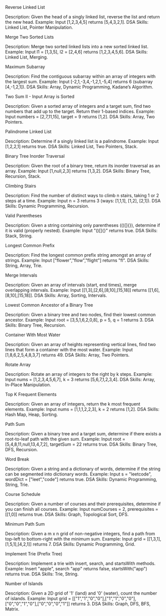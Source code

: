 Reverse Linked List

Description: Given the head of a singly linked list, reverse the list and return the new head. Example: Input [1,2,3,4,5] returns [5,4,3,2,1].
DSA Skills: Linked List, Pointer Manipulation.


Merge Two Sorted Lists

Description: Merge two sorted linked lists into a new sorted linked list. Example: Input l1 = [1,3,5], l2 = [2,4,6] returns [1,2,3,4,5,6].
DSA Skills: Linked List, Merging.


Maximum Subarray

Description: Find the contiguous subarray within an array of integers with the largest sum. Example: Input [-2,1,-3,4,-1,2,1,-5,4] returns 6 (subarray [4,-1,2,1]).
DSA Skills: Array, Dynamic Programming, Kadane’s Algorithm.


Two Sum II - Input Array is Sorted

Description: Given a sorted array of integers and a target sum, find two numbers that add up to the target. Return their 1-based indices. Example: Input numbers = [2,7,11,15], target = 9 returns [1,2].
DSA Skills: Array, Two Pointers.


Palindrome Linked List

Description: Determine if a singly linked list is a palindrome. Example: Input [1,2,2,1] returns true.
DSA Skills: Linked List, Two Pointers, Stack.


Binary Tree Inorder Traversal

Description: Given the root of a binary tree, return its inorder traversal as an array. Example: Input [1,null,2,3] returns [1,3,2].
DSA Skills: Binary Tree, Recursion, Stack.


Climbing Stairs

Description: Find the number of distinct ways to climb n stairs, taking 1 or 2 steps at a time. Example: Input n = 3 returns 3 (ways: [1,1,1], [1,2], [2,1]).
DSA Skills: Dynamic Programming, Recursion.


Valid Parentheses

Description: Given a string containing only parentheses (()[]{}), determine if it is valid (properly nested). Example: Input "()[]{}" returns true.
DSA Skills: Stack, String.


Longest Common Prefix

Description: Find the longest common prefix string amongst an array of strings. Example: Input ["flower","flow","flight"] returns "fl".
DSA Skills: String, Array, Trie.


Merge Intervals

Description: Given an array of intervals (start, end times), merge overlapping intervals. Example: Input [[1,3],[2,6],[8,10],[15,18]] returns [[1,6],[8,10],[15,18]].
DSA Skills: Array, Sorting, Intervals.


Lowest Common Ancestor of a Binary Tree

Description: Given a binary tree and two nodes, find their lowest common ancestor. Example: Input root = [3,5,1,6,2,0,8], p = 5, q = 1 returns 3.
DSA Skills: Binary Tree, Recursion.


Container With Most Water

Description: Given an array of heights representing vertical lines, find two lines that form a container with the most water. Example: Input [1,8,6,2,5,4,8,3,7] returns 49.
DSA Skills: Array, Two Pointers.


Rotate Array

Description: Rotate an array of integers to the right by k steps. Example: Input nums = [1,2,3,4,5,6,7], k = 3 returns [5,6,7,1,2,3,4].
DSA Skills: Array, In-Place Manipulation.


Top K Frequent Elements

Description: Given an array of integers, return the k most frequent elements. Example: Input nums = [1,1,1,2,2,3], k = 2 returns [1,2].
DSA Skills: Hash Map, Heap, Sorting.


Path Sum

Description: Given a binary tree and a target sum, determine if there exists a root-to-leaf path with the given sum. Example: Input root = [5,4,8,11,null,13,4,7,2], targetSum = 22 returns true.
DSA Skills: Binary Tree, DFS, Recursion.


Word Break

Description: Given a string and a dictionary of words, determine if the string can be segmented into dictionary words. Example: Input s = "leetcode", wordDict = ["leet","code"] returns true.
DSA Skills: Dynamic Programming, String, Trie.


Course Schedule

Description: Given a number of courses and their prerequisites, determine if you can finish all courses. Example: Input numCourses = 2, prerequisites = [[1,0]] returns true.
DSA Skills: Graph, Topological Sort, DFS.


Minimum Path Sum

Description: Given a m x n grid of non-negative integers, find a path from top-left to bottom-right with the minimum sum. Example: Input grid = [[1,3,1],[1,5,1],[4,2,1]] returns 7.
DSA Skills: Dynamic Programming, Grid.


Implement Trie (Prefix Tree)

Description: Implement a trie with insert, search, and startsWith methods. Example: Insert "apple", search "app" returns false, startsWith("app") returns true.
DSA Skills: Trie, String.


Number of Islands

Description: Given a 2D grid of '1' (land) and '0' (water), count the number of islands. Example: Input grid = [["1","1","0","0"],["1","1","0","0"],["0","0","1","0"],["0","0","0","1"]] returns 3.
DSA Skills: Graph, DFS, BFS, Matrix.




